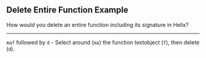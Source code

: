## Delete Entire Function Example

How would you delete an entire function including its signature in Helix?

---

`maf` followed by `d` - Select around (`ma`) the function textobject (`f`), then delete (`d`).

